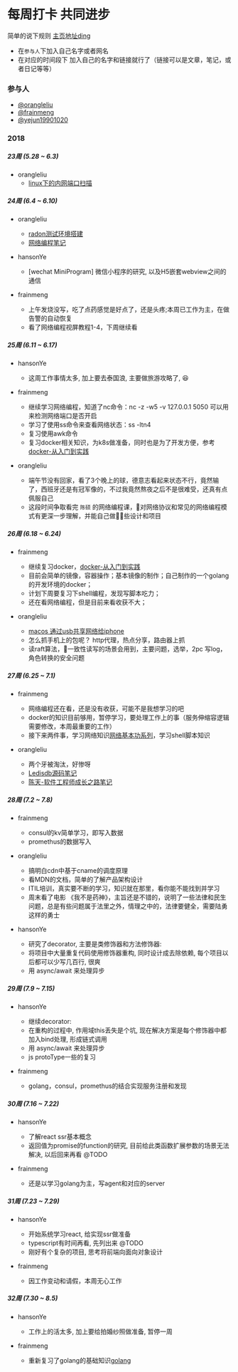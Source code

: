 # 每周打卡 共同进步

简单的说下规则 [主页地址ding](https://mlyteam.github.io/ding/)

* 在`参与人`下加入自己名字或者网名
* 在对应的时间段下 加入自己的名字和链接就行了（链接可以是文章，笔记，或者日记等等）

### 参与人

* [@orangleliu](https://github.com/orangle) 
* [@frainmeng](https://github.com/frainmeng)
* [@yejun19901020](https://github.com/yejun19901020)

### 2018

##### 23周 (5.28 ~ 6.3)

- orangleliu  
    + [linux下的内网端口扫描](https://blog.csdn.net/orangleliu/article/details/80519864)


##### 24周 (6.4 ~ 6.10) 

- orangleliu
    + [radon测试环境搭建](https://github.com/orangle/mydocker/tree/master/radon)
    + [网络编程笔记](https://github.com/orangle/network-coding)

- hansonYe
    + [wechat MiniProgram] 微信小程序的研究, 以及H5嵌套webview之间的通信

- frainmeng 
    + 上午发烧没写，吃了点药感觉是好点了，还是头疼;本周已工作为主，在做告警的自动恢复
    + 看了网络编程视屏教程1-4，下周继续看

##### 25周 (6.11 ~ 6.17) 

- hansonYe
    + 这周工作事情太多, 加上要去泰国浪, 主要做旅游攻略了, 😆

- frainmeng
    + 继续学习网络编程，知道了nc命令：nc -z -w5 -v 127.0.0.1 5050 可以用来检测网络端口是否开启
    + 学习了使用ss命令来查看网络状态：ss -ltn4 
    + 复习使用awk命令
    + 复习docker相关知识，为k8s做准备，同时也是为了开发方便，参考[docker-从入门到实践](https://yeasy.gitbooks.io/docker_practice/content/install/mirror.html)

- orangleliu
    + 端午节没有回家，看了3个晚上的球，德意志看起来状态不行，竟然输了，西班牙还是有冠军像的，不过我竟然熬夜之后不是很难受，还真有点佩服自己
    + 这段时间争取看完 `陈硕` 的网络编程课，对网络协议和常见的网络编程模式有更深一步理解，并能自己做些设计和项目

##### 26周 (6.18 ~ 6.24) 
- frainmeng
    + 继续复习docker，[docker-从入门到实践](https://yeasy.gitbooks.io/docker_practice/content/install/mirror.html)
    + 目前会简单的镜像，容器操作；基本镜像的制作；自己制作的一个golang的开发环境的docker；
    + 计划下周要复习下shell编程，发现写脚本吃力；
    + 还在看网络编程，但是目前来看收获不大；

- orangleliu
    + [macos 通过usb共享网络给iphone](https://blog.csdn.net/orangleliu/article/details/80783602) 
    + 怎么抓手机上的包呢？ http代理，热点分享，路由器上抓 
    + 读raft算法，一致性读写的场景会用到，主要问题，选举，2pc 写log，角色转换的安全问题

##### 27周 (6.25 ~ 7.1)
- frainmeng
    + 网络编程还在看，还是没有收获，可能不是我想学习的吧
    + docker的知识目前够用，暂停学习，要处理工作上的事（服务伸缩容逻辑需要修改，本周最重要的工作）
    + 接下来两件事，学习网络知识[网络基本功系列](https://wizardforcel.gitbooks.io/network-basic/content/index.html)，学习shell脚本知识

- orangleliu
    + 两个牙被淘汰，好惨呀
    + [Ledisdb源码笔记](http://417e7e7c.wiz03.com/share/s/11vDVY0SpQJT2K3Oq51lD14a10w-tP1QH4RJ2I21N62Y3Jno)
    + [陈天-软件工程师成长之路笔记](http://417e7e7c.wiz03.com/share/s/11vDVY0SpQJT2K3Oq51lD14a1oL9w93vR4-f2Snk6W1JK_Zj)
    
##### 28周 (7.2 ~ 7.8)
- frainmeng
    + consul的kv简单学习，即写入数据
    + promethus的数据写入

- orangleliu
    + 搞明白cdn中基于cname的调度原理
    + 看MDN的文档，简单的了解产品架构设计
    + ITIL培训，真实要不断的学习，知识就在那里，看你能不能找到并学习
    + 周末看了电影 《我不是药神》，主旨还是不错的，说明了一些法律和民生问题，总是有些问题属于法里之外，情理之中的，法律要健全，需要陆勇这样的勇士

- hansonYe
    + 研究了decorator, 主要是类修饰器和方法修饰器:
    + 将项目中大量重复代码使用修饰器重构, 同时设计成去除依赖, 每个项目以后都可以少写几百行, 很爽
    + 用 async/await 来处理异步
##### 29周 (7.9 ~ 7.15)
- hansonYe
    + 继续decorator:
    + 在重构的过程中, 作用域this丢失是个坑, 现在解决方案是每个修饰器中都加入bind处理, 形成链式调用
    + 用 async/await 来处理异步
    + js protoType一些的复习
    
- frainmeng
    + golang，consul，promethus的结合实现服务注册和发现
##### 30周 (7.16 ~ 7.22)
- hansonYe
    + 了解react ssr基本概念
    + 返回值为promise的function的研究, 目前给此类函数扩展参数的场景无法解决, 以后回来再看 @TODO
    
- frainmeng
    + 还是以学习golang为主，写agent和对应的server
##### 31周 (7.23 ~ 7.29)
- hansonYe
    + 开始系统学习react, 给实现ssr做准备
    + typescript有时间再看, 先列出来 @TODO
    + 刚好有个复杂的项目, 思考将前端向面向对象设计
    
- frainmeng
    + 因工作变动和请假，本周无心工作

##### 32周 (7.30 ~ 8.5)
- hansonYe
    + 工作上的活太多, 加上要给拍婚纱照做准备, 暂停一周
    
- frainmeng
    + 重新复习了golang的基础知识[golang](https://github.com/frainmeng/golang_study_bolg/blob/master/%E5%AD%A6%E4%B9%A0%E7%AC%94%E8%AE%B0.md)
